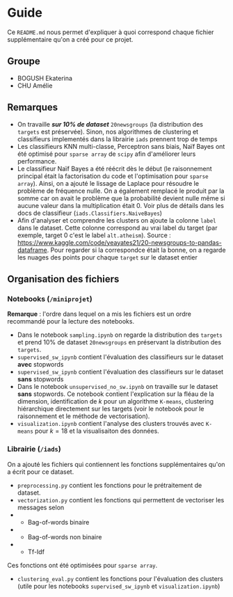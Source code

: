# Guide

Ce `README.md` nous permet d'expliquer à quoi correspond chaque fichier supplémentaire qu'on a créé pour ce projet.

## Groupe

- BOGUSH Ekaterina
- CHU Amélie

## Remarques

- On travaille **_sur 10% de dataset_** `20newsgroups` (la distribution des `targets` est préservée). Sinon, nos algorithmes de clustering et classifieurs implementés dans la librairie `iads` prennent trop de temps
- Les classifieurs KNN multi-classe, Perceptron sans biais, Naïf Bayes ont été optimisé pour `sparse array` de `scipy` afin d'améliorer leurs performance.
- Le classifieur Naïf Bayes a été réécrit dès le début (le raisonnement principal était la factorisation du code et l'optimisation pour `sparse array`). Ainsi, on a ajouté le lissage de Laplace pour résoudre le problème de fréquence nulle. On a également remplacé le produit par la somme car on avait le problème que la probabilité devient nulle même si aucune valeur dans la multiplication était 0. Voir plus de détails dans les docs de classifieur (`iads.Classifiers.NaiveBayes`)
- Afin d'analyser et comprendre les clusters on ajoute la colonne `label` dans le dataset. Cette colonne correspond au vrai label du target (par exemple, target 0 c'est le label `alt.atheism`). Source : https://www.kaggle.com/code/yeayates21/20-newsgroups-to-pandas-dataframe. Pour regarder si la correspondce était la bonne, on a regarde les nuages des points pour chaque `target` sur le dataset entier

## Organisation des fichiers

### Notebooks (`/miniprojet`)

**Remarque** : l'ordre dans lequel on a mis les fichiers est un ordre recommandé pour la lecture des notebooks.

- Dans le notebook `sampling.ipynb` on regarde la distribution des `targets` et prend 10% de dataset `20newsgroups` en préservant la distribution des `targets`.
- `supervised_sw_ipynb` contient l'évaluation des classifieurs sur le dataset **avec** stopwords
- `supervised_sw_ipynb` contient l'évaluation des classifieurs sur le dataset **sans** stopwords
- Dans le notebook `unsupervised_no_sw.ipynb` on travaille sur le dataset **sans** stopwords. Ce notebook contient l'explication sur la fléau de la dimension, identification de $k$ pour un algorithme `K-means`, clustering hiérarchique directement sur les targets (voir le notebook pour le raisonnement et le méthode de vectorisation).
- `visualization.ipynb` contient l'analyse des clusters trouvés avec `K-means` pour $k=18$ et la visualisaiton des données.

### Librairie (`/iads`)

On a ajouté les fichiers qui contiennent les fonctions supplémentaires qu'on a écrit pour ce dataset.

- `preprocessing.py` contient les fonctions pour le prétraitement de dataset.
- `vectorization.py` contient les fonctions qui permettent de vectoriser les messages selon
- - Bag-of-words binaire
- - Bag-of-words non binaire
- - Tf-Idf

Ces fonctions ont été optimisées pour `sparse array`.

- `clustering_eval.py` contient les fonctions pour l'évaluation des clusters (utile pour les notebooks `supervised_sw_ipynb` et `visualization.ipynb`)
